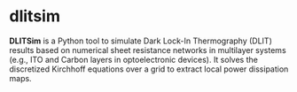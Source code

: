 # dlitsim
**DLITSim** is a Python tool to simulate Dark Lock-In Thermography (DLIT) results based on numerical sheet resistance networks in multilayer systems (e.g., ITO and Carbon layers in optoelectronic devices). It solves the discretized Kirchhoff equations over a grid to extract local power dissipation maps.
